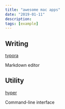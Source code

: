 ```yaml
---
title: "awesome mac apps"
date: "2019-01-11"
description: 
tags: [example]
---
```


## Writing

[typora](https://typora.io/)

Markdown editor

## Utility

[hyper](https://hyper.is/)

Command-line interface
